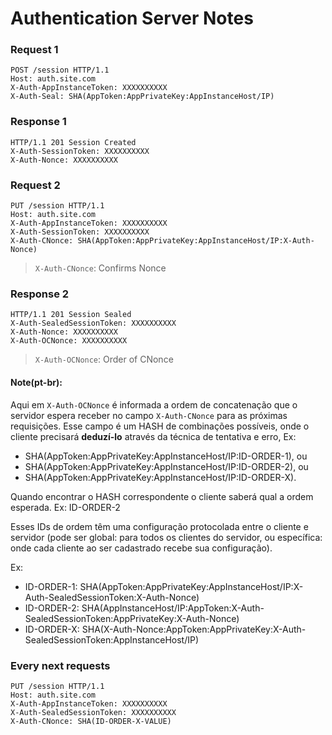 # Authentication Server Notes

### Request 1
```http
POST /session HTTP/1.1
Host: auth.site.com
X-Auth-AppInstanceToken: XXXXXXXXXX
X-Auth-Seal: SHA(AppToken:AppPrivateKey:AppInstanceHost/IP)

```

### Response 1
```http
HTTP/1.1 201 Session Created
X-Auth-SessionToken: XXXXXXXXXX
X-Auth-Nonce: XXXXXXXXXX

```

### Request 2
```http
PUT /session HTTP/1.1
Host: auth.site.com
X-Auth-AppInstanceToken: XXXXXXXXXX
X-Auth-SessionToken: XXXXXXXXXX
X-Auth-CNonce: SHA(AppToken:AppPrivateKey:AppInstanceHost/IP:X-Auth-Nonce)

```
> `X-Auth-CNonce`: Confirms Nonce

### Response 2
```http
HTTP/1.1 201 Session Sealed
X-Auth-SealedSessionToken: XXXXXXXXXX
X-Auth-Nonce: XXXXXXXXXX
X-Auth-OCNonce: XXXXXXXXXX

```
> `X-Auth-OCNonce`: Order of CNonce

#### Note(pt-br):

Aqui em `X-Auth-OCNonce` é informada a ordem de concatenação que o servidor espera
receber no campo `X-Auth-CNonce` para as próximas requisições.
Esse campo é um HASH de combinações possíveis, onde o cliente precisará __deduzí-lo__ através da técnica de tentativa e erro, 
Ex:
  * SHA(AppToken:AppPrivateKey:AppInstanceHost/IP:ID-ORDER-1), ou
  * SHA(AppToken:AppPrivateKey:AppInstanceHost/IP:ID-ORDER-2), ou
  * SHA(AppToken:AppPrivateKey:AppInstanceHost/IP:ID-ORDER-X).

Quando encontrar o HASH correspondente o cliente saberá qual a ordem esperada. Ex: ID-ORDER-2

Esses IDs de ordem têm uma configuração protocolada entre o cliente e servidor (pode ser global: para todos os clientes do servidor, ou específica: onde cada cliente ao ser cadastrado recebe sua configuração).

Ex:
  * ID-ORDER-1: SHA(AppToken:AppPrivateKey:AppInstanceHost/IP:X-Auth-SealedSessionToken:X-Auth-Nonce)
  * ID-ORDER-2: SHA(AppInstanceHost/IP:AppToken:X-Auth-SealedSessionToken:AppPrivateKey:X-Auth-Nonce)
  * ID-ORDER-X: SHA(X-Auth-Nonce:AppToken:AppPrivateKey:X-Auth-SealedSessionToken:AppInstanceHost/IP)

### Every next requests
```http
PUT /session HTTP/1.1
Host: auth.site.com
X-Auth-AppInstanceToken: XXXXXXXXXX
X-Auth-SealedSessionToken: XXXXXXXXXX
X-Auth-CNonce: SHA(ID-ORDER-X-VALUE)

```
